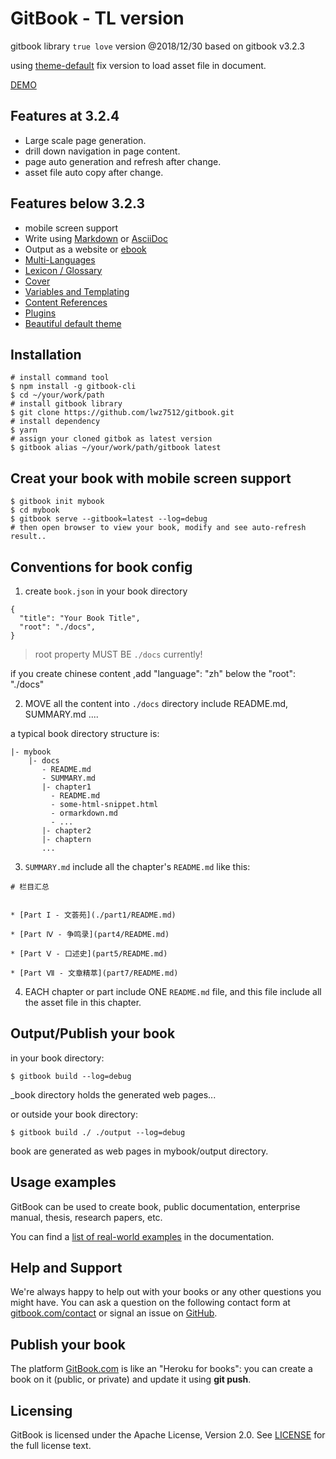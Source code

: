 GitBook - TL version 
=======

gitbook library `true love` version @2018/12/30 based on gitbook v3.2.3


using [theme-default](https://github.com/lwz7512/theme-default) fix version to load asset file in document.

[DEMO](http://yanhuang.space/)


## Features at 3.2.4

* Large scale page generation.
* drill down navigation in page content.
* page auto generation and refresh after change.
* asset file auto copy after change.


## Features below 3.2.3

* mobile screen support
* Write using [Markdown](http://toolchain.gitbook.com/syntax/markdown.html) or [AsciiDoc](http://toolchain.gitbook.com/syntax/asciidoc.html)
* Output as a website or [ebook](http://toolchain.gitbook.com/ebook.html)
* [Multi-Languages](http://toolchain.gitbook.com/languages.html)
* [Lexicon / Glossary](http://toolchain.gitbook.com/lexicon.html)
* [Cover](http://toolchain.gitbook.com/ebook.html)
* [Variables and Templating](http://toolchain.gitbook.com/templating/)
* [Content References](http://toolchain.gitbook.com/templating/conrefs.html)
* [Plugins](http://toolchain.gitbook.com/plugins/)
* [Beautiful default theme](https://github.com/GitbookIO/theme-default)


## Installation

```
# install command tool
$ npm install -g gitbook-cli
$ cd ~/your/work/path
# install gitbook library
$ git clone https://github.com/lwz7512/gitbook.git
# install dependency
$ yarn
# assign your cloned gitbok as latest version
$ gitbook alias ~/your/work/path/gitbook latest
```

## Creat your book with mobile screen support

```
$ gitbook init mybook
$ cd mybook
$ gitbook serve --gitbook=latest --log=debug
# then open browser to view your book, modify and see auto-refresh result..
```

## Conventions for book config

1. create `book.json` in your book directory

```
{
  "title": "Your Book Title",
  "root": "./docs",
}

```

> root property MUST BE `./docs` currently!

if you create chinese content ,add "language": "zh" below the "root": "./docs"

2. MOVE all the content into `./docs` directory include README.md, SUMMARY.md ....

a typical book directory structure is:

```
|- mybook
    |- docs
       - README.md
       - SUMMARY.md
       |- chapter1
         - README.md
         - some-html-snippet.html
         - ormarkdown.md
         - ...
       |- chapter2
       |- chaptern
       ...
```


3. `SUMMARY.md` include all the chapter's `README.md`  like this:

```
# 栏目汇总


* [Part I - 文荟苑](./part1/README.md)

* [Part Ⅳ - 争鸣录](part4/README.md)

* [Part Ⅴ - 口述史](part5/README.md)

* [Part Ⅶ - 文章精萃](part7/README.md)

```

4. EACH chapter or part include ONE `README.md` file, and this file include all the asset file in this chapter.



## Output/Publish your book

in your book directory:

```
$ gitbook build --log=debug
```
_book directory holds the generated web pages...

or outside your book directory:

```
$ gitbook build ./ ./output --log=debug
```

book are generated as web pages in mybook/output directory.


## Usage examples

GitBook can be used to create book, public documentation, enterprise manual, thesis, research papers, etc.

You can find a [list of real-world examples](docs/examples.md) in the documentation.

## Help and Support

We're always happy to help out with your books or any other questions you might have. You can ask a question on the following contact form at [gitbook.com/contact](https://www.gitbook.com/contact) or signal an issue on [GitHub](https://github.com/GitbookIO/gitbook).


## Publish your book

The platform [GitBook.com](https://www.gitbook.com/) is like an "Heroku for books": you can create a book on it (public, or private) and update it using **git push**.

## Licensing

GitBook is licensed under the Apache License, Version 2.0. See [LICENSE](LICENSE) for the full license text.
